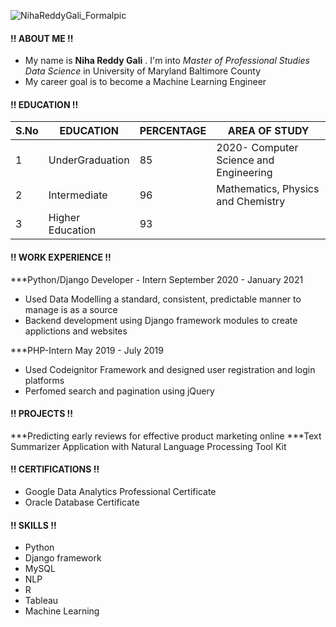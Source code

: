 ![NihaReddyGali_Formalpic](https://user-images.githubusercontent.com/90106664/132106217-177cd589-380f-42f7-87b1-a6a3bcd41ff2.jpg)

#### !! ABOUT ME !!

- My name is **Niha Reddy Gali** . I'm into *Master of Professional Studies Data Science* in University of Maryland Baltimore County
- My career goal is to become a Machine Learning Engineer

#### !! EDUCATION !!

| S.No |   EDUCATION      | PERCENTAGE |         AREA OF STUDY                 |
|------| -----------------|------------|---------------------------------------|
|  1   | UnderGraduation  |     85     | 2020- Computer Science and Engineering|
|  2   | Intermediate     |     96     | Mathematics, Physics and Chemistry    |
|  3   | Higher Education |     93     |                                       |

#### !! WORK EXPERIENCE !!

***Python/Django Developer - Intern                       September 2020 - January 2021
- Used Data Modelling a standard, consistent, predictable manner to manage is as a source
- Backend development using Django framework modules to create applictions and websites

***PHP-Intern                                             May 2019 - July 2019
- Used Codeignitor Framework and designed user registration and login platforms
- Perfomed search and pagination using jQuery

#### !! PROJECTS !!

***Predicting early reviews for effective product marketing online
***Text Summarizer Application with Natural Language Processing Tool Kit

#### !! CERTIFICATIONS !!

- Google Data Analytics Professional Certificate
- Oracle Database Certificate

#### !! SKILLS !!

- Python
- Django framework
- MySQL
- NLP
- R
- Tableau
- Machine Learning

